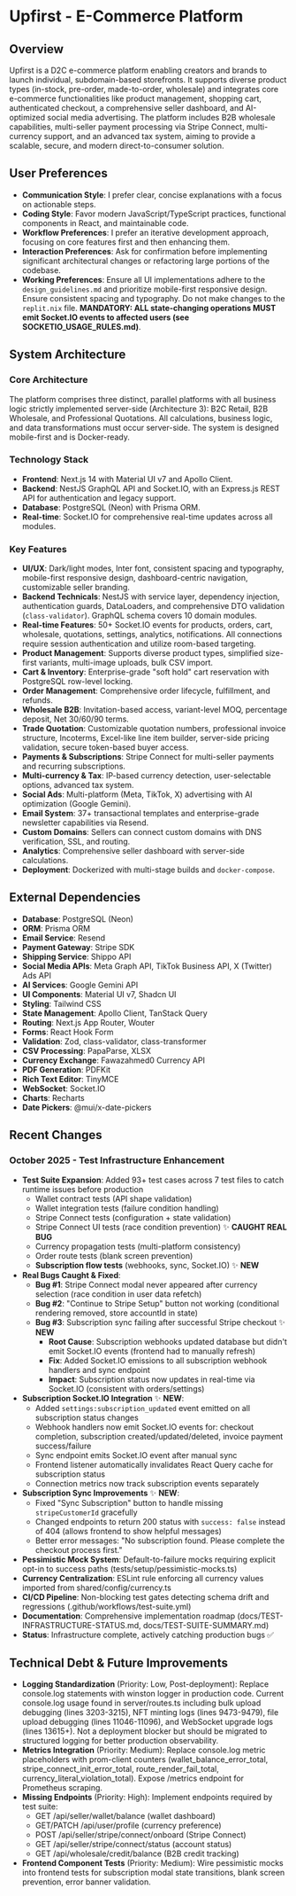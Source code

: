 # Upfirst - E-Commerce Platform

## Overview
Upfirst is a D2C e-commerce platform enabling creators and brands to launch individual, subdomain-based storefronts. It supports diverse product types (in-stock, pre-order, made-to-order, wholesale) and integrates core e-commerce functionalities like product management, shopping cart, authenticated checkout, a comprehensive seller dashboard, and AI-optimized social media advertising. The platform includes B2B wholesale capabilities, multi-seller payment processing via Stripe Connect, multi-currency support, and an advanced tax system, aiming to provide a scalable, secure, and modern direct-to-consumer solution.

## User Preferences
- **Communication Style**: I prefer clear, concise explanations with a focus on actionable steps.
- **Coding Style**: Favor modern JavaScript/TypeScript practices, functional components in React, and maintainable code.
- **Workflow Preferences**: I prefer an iterative development approach, focusing on core features first and then enhancing them.
- **Interaction Preferences**: Ask for confirmation before implementing significant architectural changes or refactoring large portions of the codebase.
- **Working Preferences**: Ensure all UI implementations adhere to the `design_guidelines.md` and prioritize mobile-first responsive design. Ensure consistent spacing and typography. Do not make changes to the `replit.nix` file. **MANDATORY: ALL state-changing operations MUST emit Socket.IO events to affected users (see SOCKETIO_USAGE_RULES.md)**.

## System Architecture

### Core Architecture
The platform comprises three distinct, parallel platforms with all business logic strictly implemented server-side (Architecture 3): B2C Retail, B2B Wholesale, and Professional Quotations. All calculations, business logic, and data transformations must occur server-side. The system is designed mobile-first and is Docker-ready.

### Technology Stack
-   **Frontend**: Next.js 14 with Material UI v7 and Apollo Client.
-   **Backend**: NestJS GraphQL API and Socket.IO, with an Express.js REST API for authentication and legacy support.
-   **Database**: PostgreSQL (Neon) with Prisma ORM.
-   **Real-time**: Socket.IO for comprehensive real-time updates across all modules.

### Key Features
-   **UI/UX**: Dark/light modes, Inter font, consistent spacing and typography, mobile-first responsive design, dashboard-centric navigation, customizable seller branding.
-   **Backend Technicals**: NestJS with service layer, dependency injection, authentication guards, DataLoaders, and comprehensive DTO validation (`class-validator`). GraphQL schema covers 10 domain modules.
-   **Real-time Features**: 50+ Socket.IO events for products, orders, cart, wholesale, quotations, settings, analytics, notifications. All connections require session authentication and utilize room-based targeting.
-   **Product Management**: Supports diverse product types, simplified size-first variants, multi-image uploads, bulk CSV import.
-   **Cart & Inventory**: Enterprise-grade "soft hold" cart reservation with PostgreSQL row-level locking.
-   **Order Management**: Comprehensive order lifecycle, fulfillment, and refunds.
-   **Wholesale B2B**: Invitation-based access, variant-level MOQ, percentage deposit, Net 30/60/90 terms.
-   **Trade Quotation**: Customizable quotation numbers, professional invoice structure, Incoterms, Excel-like line item builder, server-side pricing validation, secure token-based buyer access.
-   **Payments & Subscriptions**: Stripe Connect for multi-seller payments and recurring subscriptions.
-   **Multi-currency & Tax**: IP-based currency detection, user-selectable options, advanced tax system.
-   **Social Ads**: Multi-platform (Meta, TikTok, X) advertising with AI optimization (Google Gemini).
-   **Email System**: 37+ transactional templates and enterprise-grade newsletter capabilities via Resend.
-   **Custom Domains**: Sellers can connect custom domains with DNS verification, SSL, and routing.
-   **Analytics**: Comprehensive seller dashboard with server-side calculations.
-   **Deployment**: Dockerized with multi-stage builds and `docker-compose`.

## External Dependencies
-   **Database**: PostgreSQL (Neon)
-   **ORM**: Prisma ORM
-   **Email Service**: Resend
-   **Payment Gateway**: Stripe SDK
-   **Shipping Service**: Shippo API
-   **Social Media APIs**: Meta Graph API, TikTok Business API, X (Twitter) Ads API
-   **AI Services**: Google Gemini API
-   **UI Components**: Material UI v7, Shadcn UI
-   **Styling**: Tailwind CSS
-   **State Management**: Apollo Client, TanStack Query
-   **Routing**: Next.js App Router, Wouter
-   **Forms**: React Hook Form
-   **Validation**: Zod, class-validator, class-transformer
-   **CSV Processing**: PapaParse, XLSX
-   **Currency Exchange**: Fawazahmed0 Currency API
-   **PDF Generation**: PDFKit
-   **Rich Text Editor**: TinyMCE
-   **WebSocket**: Socket.IO
-   **Charts**: Recharts
-   **Date Pickers**: @mui/x-date-pickers

## Recent Changes

### October 2025 - Test Infrastructure Enhancement
-   **Test Suite Expansion**: Added 93+ test cases across 7 test files to catch runtime issues before production
    -   Wallet contract tests (API shape validation)
    -   Wallet integration tests (failure condition handling)
    -   Stripe Connect tests (configuration + state validation)
    -   Stripe Connect UI tests (race condition prevention) ✨ **CAUGHT REAL BUG**
    -   Currency propagation tests (multi-platform consistency)
    -   Order route tests (blank screen prevention)
    -   **Subscription flow tests** (webhooks, sync, Socket.IO) ✨ **NEW**
-   **Real Bugs Caught & Fixed**:
    -   **Bug #1**: Stripe Connect modal never appeared after currency selection (race condition in user data refetch)
    -   **Bug #2**: "Continue to Stripe Setup" button not working (conditional rendering removed, store accountId in state)
    -   **Bug #3**: Subscription sync failing after successful Stripe checkout ✨ **NEW**
        - **Root Cause**: Subscription webhooks updated database but didn't emit Socket.IO events (frontend had to manually refresh)
        - **Fix**: Added Socket.IO emissions to all subscription webhook handlers and sync endpoint
        - **Impact**: Subscription status now updates in real-time via Socket.IO (consistent with orders/settings)
-   **Subscription Socket.IO Integration** ✨ **NEW**: 
    -   Added `settings:subscription_updated` event emitted on all subscription status changes
    -   Webhook handlers now emit Socket.IO events for: checkout completion, subscription created/updated/deleted, invoice payment success/failure
    -   Sync endpoint emits Socket.IO event after manual sync
    -   Frontend listener automatically invalidates React Query cache for subscription status
    -   Connection metrics now track subscription events separately
-   **Subscription Sync Improvements** ✨ **NEW**:
    -   Fixed "Sync Subscription" button to handle missing `stripeCustomerId` gracefully
    -   Changed endpoints to return 200 status with `success: false` instead of 404 (allows frontend to show helpful messages)
    -   Better error messages: "No subscription found. Please complete the checkout process first."
-   **Pessimistic Mock System**: Default-to-failure mocks requiring explicit opt-in to success paths (tests/setup/pessimistic-mocks.ts)
-   **Currency Centralization**: ESLint rule enforcing all currency values imported from shared/config/currency.ts
-   **CI/CD Pipeline**: Non-blocking test gates detecting schema drift and regressions (.github/workflows/test-suite.yml)
-   **Documentation**: Comprehensive implementation roadmap (docs/TEST-INFRASTRUCTURE-STATUS.md, docs/TEST-SUITE-SUMMARY.md)
-   **Status**: Infrastructure complete, actively catching production bugs ✅

## Technical Debt & Future Improvements
-   **Logging Standardization** (Priority: Low, Post-deployment): Replace console.log statements with winston logger in production code. Current console.log usage found in server/routes.ts including bulk upload debugging (lines 3203-3215), NFT minting logs (lines 9473-9479), file upload debugging (lines 11046-11096), and WebSocket upgrade logs (lines 13615+). Not a deployment blocker but should be migrated to structured logging for better production observability.
-   **Metrics Integration** (Priority: Medium): Replace console.log metric placeholders with prom-client counters (wallet_balance_error_total, stripe_connect_init_error_total, route_render_fail_total, currency_literal_violation_total). Expose /metrics endpoint for Prometheus scraping.
-   **Missing Endpoints** (Priority: High): Implement endpoints required by test suite:
    -   GET /api/seller/wallet/balance (wallet dashboard)
    -   GET/PATCH /api/user/profile (currency preference)
    -   POST /api/seller/stripe/connect/onboard (Stripe Connect)
    -   GET /api/seller/stripe/connect/status (account status)
    -   GET /api/wholesale/credit/balance (B2B credit tracking)
-   **Frontend Component Tests** (Priority: Medium): Wire pessimistic mocks into frontend tests for subscription modal state transitions, blank screen prevention, error banner validation.